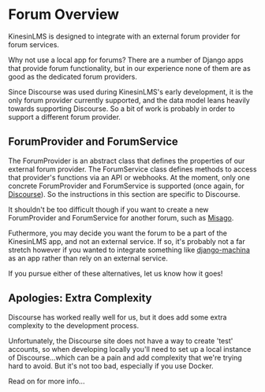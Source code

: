 # Forum Overview

KinesinLMS is designed to integrate with an external forum provider for forum services.

Why not use a local app for forums? There are a number of Django apps that provide forum functionality, but in our
experience none of them are as good as the dedicated forum providers.

Since Discourse was used during KinesinLMS's early development, it is the only forum provider currently supported,
and the data model leans heavily towards supporting Discourse. So a bit of work is probably in order to support
a different forum provider.

## ForumProvider and ForumService

The ForumProvider is an abstract class that defines the properties of our external forum provider. The ForumService
class defines methods to access that provider's functions via an API or webhooks. At the moment, only
one concrete ForumProvider and ForumService is supported (once again, for [Discourse](https://www.discourse.org/)). So the
instructions in this section are specific to Discourse.

It shouldn't be too difficult though if you want to create a new ForumProvider and ForumService for another forum,
such as [Misago](https://misago-project.org/).

Futhermore, you may decide you want the forum to be a part of the KinesinLMS app, and not an external service. If so,
it's probably not a far stretch however if you wanted
to integrate something like [django-machina](https://github.com/ellmetha/django-machina) as an app rather than rely on
an external service.

If you pursue either of these alternatives, let us know how it goes!

## Apologies: Extra Complexity

Discourse has worked really well for us, but it does add some extra complexity to the development process.

Unfortunately, the Discourse site does not have a way to create 'test' accounts, so when developing locally
you'll need to set up a local instance of Discourse...which can be a pain and add complexity that we're
trying hard to avoid. But it's not too bad, especially if you use Docker.

Read on for more info...
